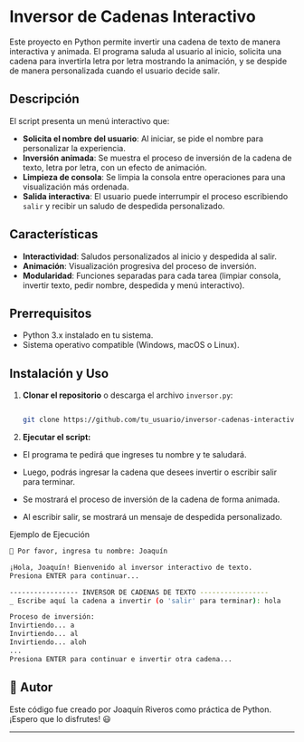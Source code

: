 # Inversor de Cadenas Interactivo

Este proyecto en Python permite invertir una cadena de texto de manera interactiva y animada. El programa saluda al usuario al inicio, solicita una cadena para invertirla letra por letra mostrando la animación, y se despide de manera personalizada cuando el usuario decide salir.

## Descripción

El script presenta un menú interactivo que:

- **Solicita el nombre del usuario**: Al iniciar, se pide el nombre para personalizar la experiencia.
- **Inversión animada**: Se muestra el proceso de inversión de la cadena de texto, letra por letra, con un efecto de animación.
- **Limpieza de consola**: Se limpia la consola entre operaciones para una visualización más ordenada.
- **Salida interactiva**: El usuario puede interrumpir el proceso escribiendo `salir` y recibir un saludo de despedida personalizado.

## Características

- **Interactividad**: Saludos personalizados al inicio y despedida al salir.
- **Animación**: Visualización progresiva del proceso de inversión.
- **Modularidad**: Funciones separadas para cada tarea (limpiar consola, invertir texto, pedir nombre, despedida y menú interactivo).

## Prerrequisitos

- Python 3.x instalado en tu sistema.
- Sistema operativo compatible (Windows, macOS o Linux).

## Instalación y Uso

1. **Clonar el repositorio** o descarga el archivo `inversor.py`:

   ```bash

   git clone https://github.com/tu_usuario/inversor-cadenas-interactivo.git

   ```
2. **Ejecutar el script:**

- El programa te pedirá que ingreses tu nombre y te saludará.

- Luego, podrás ingresar la cadena que desees invertir o escribir salir para terminar.

- Se mostrará el proceso de inversión de la cadena de forma animada.

- Al escribir salir, se mostrará un mensaje de despedida personalizado.

Ejemplo de Ejecución

```bash
👤 Por favor, ingresa tu nombre: Joaquín

¡Hola, Joaquín! Bienvenido al inversor interactivo de texto.
Presiona ENTER para continuar...

----------------- INVERSOR DE CADENAS DE TEXTO -----------------
_ Escribe aquí la cadena a invertir (o 'salir' para terminar): hola

Proceso de inversión:
Invirtiendo... a
Invirtiendo... al
Invirtiendo... aloh
...
Presiona ENTER para continuar e invertir otra cadena...

```
## 📜 Autor  
Este código fue creado por Joaquín Riveros como práctica de Python. ¡Espero que lo disfrutes! 😃  

---